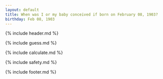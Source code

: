 ```yaml
---
layout: default
title: When was I or my baby conceived if born on February 08, 1903?
birthday: Feb 08, 1903
---
```


{% include header.md %}

{% include guess.md %}

{% include calculate.md %}

{% include safety.md %}

{% include footer.md %}



